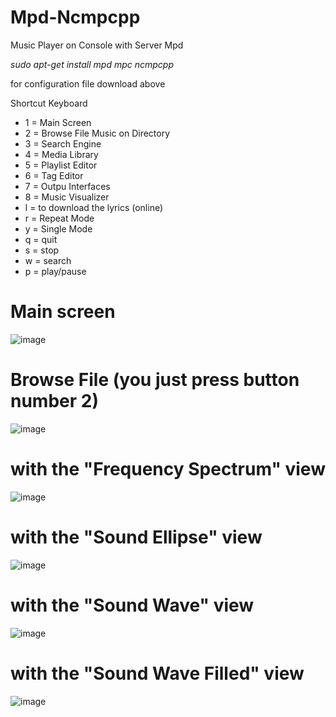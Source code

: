 # Mpd-Ncmpcpp
Music Player on Console with Server Mpd

*sudo apt-get install mpd mpc ncmpcpp*

for configuration file download above

Shortcut Keyboard
  - 1 = Main Screen
  - 2 = Browse File Music on Directory
  - 3 = Search Engine
  - 4 = Media Library
  - 5 = Playlist Editor
  - 6 = Tag Editor
  - 7 = Outpu Interfaces
  - 8 = Music Visualizer
  - l = to download the lyrics (online)
  - r = Repeat Mode
  - y = Single Mode
  - q = quit
  - s = stop
  - w = search
  - p = play/pause
  
  
# Main screen
![image](https://user-images.githubusercontent.com/25566307/42801120-a29fcad4-89c8-11e8-8e7e-60c4d95709ae.png)

# Browse File (you just press button number 2)
![image](https://user-images.githubusercontent.com/25566307/42801157-d2141cde-89c8-11e8-8b54-df25fb708687.png)

# with the "Frequency Spectrum" view
![image](https://user-images.githubusercontent.com/25566307/42801380-9a3a264a-89c9-11e8-92cd-f7f6b064c550.png)

#  with the "Sound Ellipse" view
![image](https://user-images.githubusercontent.com/25566307/42801433-c594e3b6-89c9-11e8-9db0-68bc13e7b868.png)

#  with the "Sound Wave" view
![image](https://user-images.githubusercontent.com/25566307/42801480-ec472028-89c9-11e8-8da7-0ac9ffc04817.png)

#  with the "Sound Wave Filled" view
![image](https://user-images.githubusercontent.com/25566307/42801505-091c0b00-89ca-11e8-865c-14fb60b4eb8b.png)


